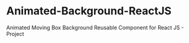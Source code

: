 # Animated-Background-ReactJS
Animated Moving Box Background Reusable Component for React JS - Project

